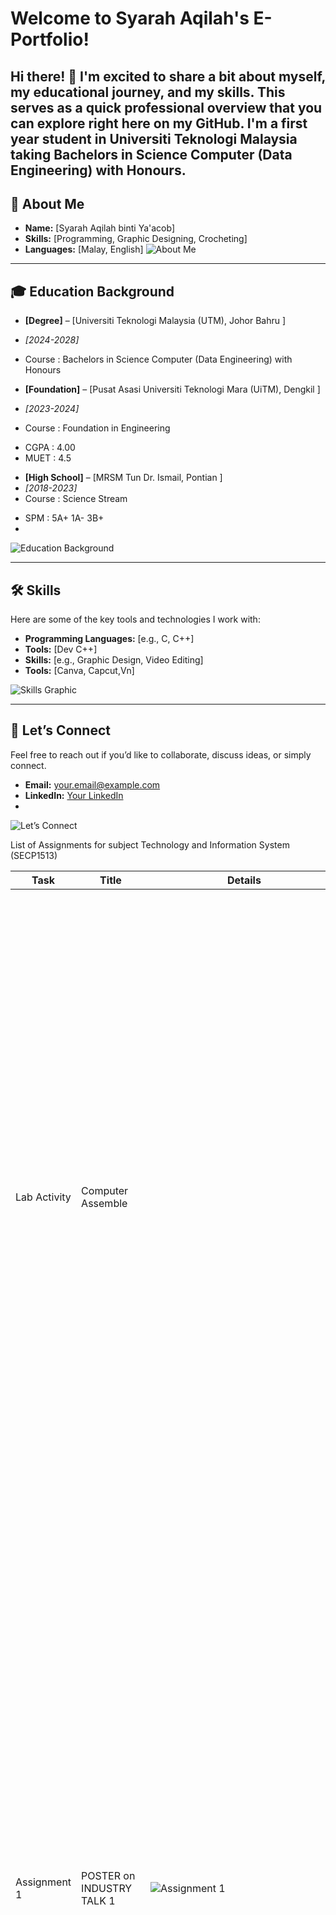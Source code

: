 # Welcome to Syarah Aqilah's E-Portfolio!

Hi there! 👋 I'm excited to share a bit about myself, my educational journey, and my skills. This serves as a quick professional overview that you can explore right here on my GitHub.
I'm a first year student in Universiti Teknologi Malaysia taking Bachelors in Science Computer (Data Engineering) with Honours. 
---

## 👤 **About Me**
- **Name:** [Syarah Aqilah binti Ya'acob]
- **Skills:** [Programming, Graphic Designing, Crocheting]
- **Languages:** [Malay, English]
![About Me](https://via.placeholder.com/800x200?text=About+Me+Graphic)

---

## 🎓 **Education Background**
- **[Degree]** – [Universiti Teknologi Malaysia (UTM), Johor Bahru ]
- _[2024-2028]_
- Course : Bachelors in Science Computer (Data Engineering) with Honours

- **[Foundation]** – [Pusat Asasi Universiti Teknologi Mara (UiTM), Dengkil ]
- _[2023-2024]_
- Course : Foundation in Engineering
* CGPA : 4.00
* MUET : 4.5

- **[High School]** – [MRSM Tun Dr. Ismail, Pontian ]
- _[2018-2023]_
- Course : Science Stream
* SPM : 5A+ 1A- 3B+
* 
![Education Background](https://via.placeholder.com/800x200?text=Education+Graphic)

---

## 🛠️ **Skills**
Here are some of the key tools and technologies I work with:

- **Programming Languages:** [e.g., C, C++]
- **Tools:** [Dev C++]
- **Skills:** [e.g., Graphic Design, Video Editing]
- **Tools:** [Canva, Capcut,Vn]

![Skills Graphic](https://via.placeholder.com/800x200?text=Skills+Graphic)

---

## 🤝 **Let’s Connect**
Feel free to reach out if you’d like to collaborate, discuss ideas, or simply connect.

- **Email:** [your.email@example.com](mailto:your.email@example.com)
- **LinkedIn:** [Your LinkedIn](https://linkedin.com/in/yourprofile)
- 
![Let’s Connect](https://via.placeholder.com/800x200?text=Let’s+Connect+Graphic)


List of Assignments for subject Technology and Information System (SECP1513) 

|     Task     |            Title                      |        Details              |       Reflection             |
|--------------|---------------------------------------|-----------------------------|------------------------------|
| Lab Activity | Computer Assemble                     |                             | This activity is a great introduction of this subject. I got hands-on experience with the components of a computer while learning how each part contributes to the system’s efficiency. As someone taking this course and using computers regularly, understanding the core components will help me understand how the system works as a whole. The activity allowed me to feel and work with the components, giving me a better understanding of their importance in ensuring smooth performance. As it is tested in the quiz, it will strengthen my ability to troubleshoot and optimize systems in the future. |
| Assignment 1 | POSTER on INDUSTRY TALK 1             |  ![Assignment 1](https://github.com/miqbaltariq/SECP1513202420251/blob/main/03/syarah-qilah/ASSIGNMENT%201_Clarity%20Techwork%20Sdn.%20Bhd..png)                          |This career talk provided valuable insights into various ICT roles, including Junior Developer, UI/UX Designer, Quality Assurance, and Web Developer. I learned how these roles work together to create innovative solutions, enhance user experience, and improve system functionality to drive industry growth. The session highlighted the importance of ICT careers in shaping the digital world and inspired me with motivation and guidance for my future career path. Additionally, creating a poster for this assignment strengthened my graphic editing skills and ability to extract key insights. It reinforced my understanding while enhancing my ability to present information visually and effectively, all while working in a team.|
| Assignment 2 | VIDEO on INDUSTRY VISIT 1             |[![Assignment 2](https://youtu.be/bcVwl-fKc50?si=9eSeT792j8E_o-h0)(https://youtu.be/bcVwl-fKc50?si=9eSeT792j8E_o-h0)]  |This industry visit was truly exciting as it was my first time interacting with a real working environment related to ICT careers that I may pursue in the future. The talk connected ICT careers with our studies, deepening my understanding by showing real-world applications of what we’ve learned in class and made the subject more engaging.The visit itself was the highlight, as I had the opportunity to observe and learn from professionals in the field, gaining first hand exposure to their experiences. Additionally, creating a video to document the experience helped me organize key takeaways, while improving my video editing and storytelling skills. Moreover, the teamwork within my group played a crucial part in making this assignment a success, with each member fulfilling their task efficiently.|
| Assignment 3 | ACADEMIC WRITING on INDUSTRIES TALK 2 |![Assignment3](https://github.com/miqbaltariq/SECP1513202420251/blob/main/03/syarah-qilah/ASSIGNMENT%203_Academic%20Writing.pdf)  |After attending this industry talk explaining about the skills needed in the ICT industry, I realized the importance of acquiring both technical and management skills to succeed in this field. It is crucial for me to start developing these skills from now while I am in university. So,I will be well-prepared for my future career. Moreover, completing this assignment also introduced me to a new way of extracting information through academic writing. It is a valuable skill for my studies and professional growth. Additionally, working in a team was a great experience, as it allowed us to complement each other's strengths and enhance our overall work.|
| Assignment 4 | POSTER on (CODE’25)                   |-- is en-dash, --- is em-dash|From this workshop, I gained a deep explanation about careers in computer science. The inspiring journeys of tech professionals provided a glimpse into the challenges I might face in the future which motivates me to develop the necessary expertise and mindset for success. The workshop effectively explained the tools and trends that I may use in my future job. It is helpful in building essential skills for my career. Lastly, working in a team is a great way for me to collaborate and enhance my understanding, making the learning experience even more meaningful.|
| Design Thinking Project | AR theme | |This design thinking project was a valuable learning experience, combining teamwork and technical skills to create a practical product. Teamwork is the key from brainstorming to prototyping and creating a demo video. This project emphasized the importance of empathy in developing technology that addresses real-world needs. A lot of research was conducted to ensure the highest quality throughout the development process. The project also allowed me to apply course concepts learned in class and aligned with both the subject and program objectives. In the end, it highlighted how important it is to innovate with a clear purpose, ensuring that the solutions created are meaningful and truly focused on the needs for a better future |

Thanks for stopping by! 🙌 I’m always excited to learn and grow—let’s create something amazing together.
